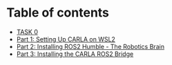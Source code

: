 # Table of contents

* [TASK 0](README.md)
* [Part 1: Setting Up CARLA on WSL2](part-1-setting-up-carla-on-wsl2.md)
* [Part 2: Installing ROS2 Humble - The Robotics Brain](part-2-installing-ros2-humble-the-robotics-brain.md)
* [Part 3: Installing the CARLA ROS2 Bridge](part-3-installing-the-carla-ros2-bridge.md)
